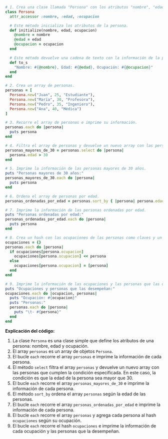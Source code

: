 ```ruby
# 1. Crea una clase llamada "Persona" con los atributos "nombre", "edad" y "ocupación".
class Persona
  attr_accessor :nombre, :edad, :ocupacion

  # Este método inicializa los atributos de la persona.
  def initialize(nombre, edad, ocupacion)
    @nombre = nombre
    @edad = edad
    @ocupacion = ocupacion
  end

  # Este método devuelve una cadena de texto con la información de la persona.
  def to_s
    "Nombre: #{@nombre}, Edad: #{@edad}, Ocupación: #{@ocupacion}"
  end
end

# 2. Crea un array de personas.
personas = [
  Persona.new("Juan", 25, "Estudiante"),
  Persona.new("María", 30, "Profesora"),
  Persona.new("Pedro", 35, "Ingeniero"),
  Persona.new("Ana", 40, "Médica")
]

# 3. Recorre el array de personas e imprime su información.
personas.each do |persona|
  puts persona
end

# 4. Filtra el array de personas y devuelve un nuevo array con las personas que tengan más de 30 años.
personas_mayores_de_30 = personas.select do |persona|
  persona.edad > 30
end

# 5. Imprime la información de las personas mayores de 30 años.
puts "Personas mayores de 30 años:"
personas_mayores_de_30.each do |persona|
  puts persona
end

# 6. Ordena el array de personas por edad.
personas_ordenadas_por_edad = personas.sort_by { |persona| persona.edad }

# 7. Imprime la información de las personas ordenadas por edad.
puts "Personas ordenadas por edad:"
personas_ordenadas_por_edad.each do |persona|
  puts persona
end

# 8. Crea un hash con las ocupaciones de las personas como claves y un array de personas con esa ocupación como valores.
ocupaciones = {}
personas.each do |persona|
  if ocupaciones[persona.ocupacion]
    ocupaciones[persona.ocupacion] << persona
  else
    ocupaciones[persona.ocupacion] = [persona]
  end
end

# 9. Imprime la información de las ocupaciones y las personas que las desempeñan.
puts "Ocupaciones y personas que las desempeñan:"
ocupaciones.each do |ocupacion, personas|
  puts "Ocupación: #{ocupacion}"
  puts "Personas:"
  personas.each do |persona|
    puts "\t- #{persona}"
  end
end
```

**Explicación del código:**

1. La clase `Persona` es una clase simple que define los atributos de una persona: nombre, edad y ocupación.
2. El array `personas` es un array de objetos `Persona`.
3. El bucle `each` recorre el array `personas` e imprime la información de cada persona.
4. El método `select` filtra el array `personas` y devuelve un nuevo array con las personas que cumplen la condición especificada. En este caso, la condición es que la edad de la persona sea mayor que 30.
5. El bucle `each` recorre el array `personas_mayores_de_30` e imprime la información de cada persona.
6. El método `sort_by` ordena el array `personas` según la edad de las personas.
7. El bucle `each` recorre el array `personas_ordenadas_por_edad` e imprime la información de cada persona.
8. El bucle `each` recorre el array `personas` y agrega cada persona al hash `ocupaciones` según su ocupación.
9. El bucle `each` recorre el hash `ocupaciones` e imprime la información de cada ocupación y las personas que la desempeñan.
